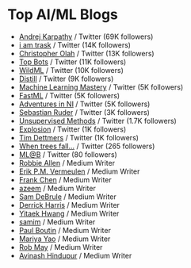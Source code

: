 # Top AI/ML Blogs #

- [Andrej Karpathy](http://karpathy.github.io/) / Twitter (69K followers)
- [i am trask]() / Twitter (14K followers)
- [Christopher Olah]() / Twitter (13K followers)
- [Top Bots]() / Twitter (11K followers)
- [WildML]() / Twitter (10K followers)
- [Distill]() / Twitter (9K followers)
- [Machine Learning Mastery]() / Twitter (5K followers)
- [FastML]() / Twitter (5K followers)
- [Adventures in NI]() / Twitter (5K followers)
- [Sebastian Ruder]() / Twitter (3K followers)
- [Unsupervised Methods]() / Twitter (1.7K followers)
- [Explosion]() / Twitter (1K followers)
- [Tim Dettmers]() / Twitter (1K followers)
- [When trees fall…]() / Twitter (265 followers)
- [ML@B]() / Twitter (80 followers)
- [Robbie Allen](https://medium.com/@robbieallen) / Medium Writer
- [Erik P.M. Vermeulen](https://medium.com/@erikpmvermeulen) / Medium Writer
- [Frank Chen](https://medium.com/@withfries2) / Medium Writer
- [azeem](https://medium.com/@azeem) / Medium Writer
- [Sam DeBrule](https://medium.com/@samdebrule) / Medium Writer
- [Derrick Harris](https://medium.com/@derrickharris) / Medium Writer
- [Yitaek Hwang](https://medium.com/@yitaek) / Medium Writer
- [samim](https://medium.com/@samim) / Medium Writer
- [Paul Boutin](https://medium.com/@Paul_Boutin) / Medium Writer
- [Mariya Yao](https://medium.com/@thinkmariya) / Medium Writer
- [Rob May](https://medium.com/@robmay) / Medium Writer
- [Avinash Hindupur](https://medium.com/@hindupuravinash) / Medium Writer
